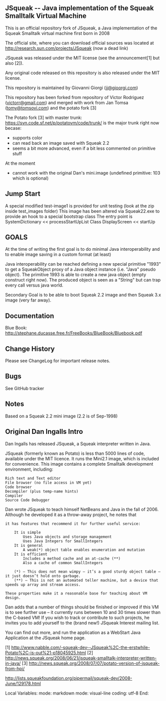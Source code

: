 JSqueak -- Java implementation of the Squeak Smalltalk Virtual Machine
----------------------------------------------------------------------

This is an official repository fork of JSqueak, a Java 
implementation of the Squeak Smalltalk virtual machine first born in 2008

The official site, where you can download official sources
was located at http://research.sun.com/projects/JSqueak (now a dead link)

JSqueak was released under the MIT license (see the announcement[1] but also [2]).

Any original code released on this repository is also released under
the MIT license.

This repository is maintained by Giovanni Giorgi (jj@gioorgi.com) 

This repository has been forked from repository  of Victor Rodriguez (victorr@gmail.com)
and merged with work from Jan Tomsa (tomy@tomsovi.com) and the potato fork [3]

The Potato fork [3] with master trunk: https://svn.code.sf.net/p/potatovm/code/trunk/
is the major trunk right now becase:
+ supports color
+ can read back an image saved with Squeak 2.2
+ seems a bit more advanced, even if a bit less commented on primitive stuff

At the moment
+ cannot work with the original Dan's mini.image (undefined primitive: 103 which is optional)


Jump Start
------------
A special modified test-image1 is provided for unit testing (look at the zip inside test_images folder)
This image has been altered via Squeak22.exe to provide an hook to a special bootstrap class
The entry point is
 SystemDictionary << processStartUpList
 Class DisplayScreen << startUp



GOALS
-------------
At the time of writing the first goal is to do minimal Java interoperability and to enable image saving in a custom format (at least)

Java interoperability can be reached defining a new special primitive "1993" to get a SqueakObject proxy of a 
Java object instance (i.e. "Java" pseudo object).
The primitive 1993 is able to create a new java object (empty construct right now).
The produced object is seen as a "String" but can trap every call versus java world.

Secondary Goal is to be able to boot Squeak 2.2 image and then Squeak 3.x image (very far away).

Documentation
-----------------
Blue Book: http://stephane.ducasse.free.fr/FreeBooks/BlueBook/Bluebook.pdf


Change History
---------------
Please see ChangeLog for important release notes.


Bugs
--------
See GitHub tracker


Notes
-----
Based on a Squeak 2.2 mini image (2.2 is of Sep-1998)


Original Dan Ingalls Intro
----------------------------
Dan Ingalls has released JSqueak, a Squeak interpreter written in Java. 

JSqueak (formerly known as Potato) is less than 5000 lines of code, available under the MIT licence. It runs the Mini2.1 image, which is included for convenience. This image contains a complete Smalltalk development environment, including:

    Rich text and Text editor
    File browser (no file access in VM yet)
    Code browser
    Decompiler (plus temp-name hints)
    Compiler
    Source Code Debugger

Dan wrote JSqueak to teach himself NetBeans and Java in the fall of 2006. Although he developed it as a throw-away project, he notes that

    it has features that recommend it for further useful service:

        It is simple
            Uses Java objects and storage management
            Uses Java Integers for SmallIntegers
        It is general
            A weak(*) object table enables enumeration and mutation
        It is efficient
            Includes a method cache and an at-cache (**)
            Also a cache of common SmallIntegers

        (*) – This does not mean wimpy — it’s a good sturdy object table — it just doesn’t hold onto garbage.
        (**) – This is not an automated teller machine, but a device that speeds up array and stream access.

    These properties make it a reasonable base for teaching about VM design.

Dan adds that a number of things should be finished or improved if this VM is to see further use – it currently runs between 10 and 30 times slower than the C-based VM! If you wish to track or contribute to such projects, he invites you to add yourself to the (brand new!) JSqueak Interest mailing list.

You can find out more, and run the application as a WebStart Java Application at the JSqueak home page.


[1] http://www.nabble.com/-squeak-dev--JSqueak%2C-the-erstwhile-Potato%2C-is-out%21-p18045925.html
[2] http://news.squeak.org/2008/06/21/jsqueak-smalltalk-interpreter-written-in-java/
[3] http://news.squeak.org/2008/07/07/potato-version-of-jsqueak-from-hpi/


http://lists.squeakfoundation.org/pipermail/squeak-dev/2008-June/129178.html

Local Variables:
mode: markdown
mode: visual-line
coding: utf-8
End:
